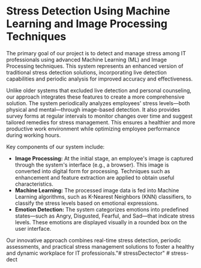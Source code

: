 # Stress Detection Using Machine Learning and Image Processing Techniques  

The primary goal of our project is to detect and manage stress among IT professionals using advanced Machine Learning (ML) and Image Processing techniques. This system represents an enhanced version of traditional stress detection solutions, incorporating live detection capabilities and periodic analysis for improved accuracy and effectiveness.  

Unlike older systems that excluded live detection and personal counseling, our approach integrates these features to create a more comprehensive solution. The system periodically analyzes employees' stress levels—both physical and mental—through image-based detection. It also provides survey forms at regular intervals to monitor changes over time and suggest tailored remedies for stress management. This ensures a healthier and more productive work environment while optimizing employee performance during working hours.  

Key components of our system include:  
- **Image Processing:** At the initial stage, an employee's image is captured through the system's interface (e.g., a browser). This image is converted into digital form for processing. Techniques such as enhancement and feature extraction are applied to obtain useful characteristics.  
- **Machine Learning:** The processed image data is fed into Machine Learning algorithms, such as K-Nearest Neighbors (KNN) classifiers, to classify the stress levels based on emotional expressions.  
- **Emotion Detection:** The system categorizes emotions into predefined states—such as Angry, Disgusted, Fearful, and Sad—that indicate stress levels. These emotions are displayed visually in a rounded box on the user interface.  

Our innovative approach combines real-time stress detection, periodic assessments, and practical stress management solutions to foster a healthy and dynamic workplace for IT professionals."# stressDectector" 
#   s t r e s s - d e c t  
 